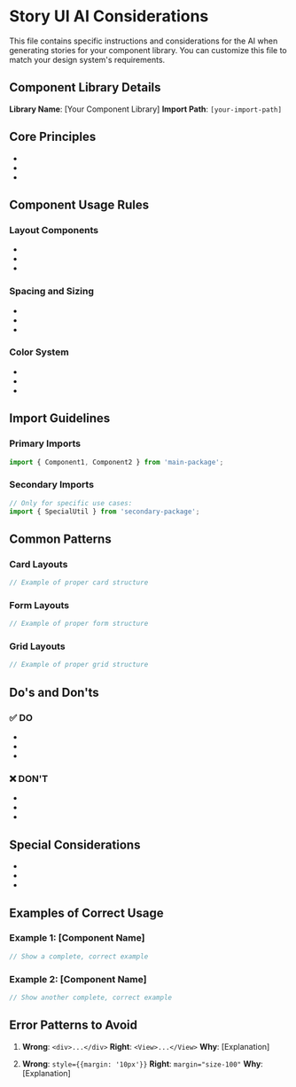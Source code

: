 # Story UI AI Considerations

This file contains specific instructions and considerations for the AI when generating stories for your component library. You can customize this file to match your design system's requirements.

## Component Library Details

**Library Name**: [Your Component Library]
**Import Path**: `[your-import-path]`

## Core Principles

<!-- Add the fundamental principles of your design system -->
-
-
-

## Component Usage Rules

### Layout Components
<!-- Describe how layouts should be structured -->
-
-
-

### Spacing and Sizing
<!-- Explain your spacing/sizing system -->
-
-
-

### Color System
<!-- Describe how colors should be used -->
-
-
-

## Import Guidelines

### Primary Imports
<!-- List components that should be imported from the main package -->
```javascript
import { Component1, Component2 } from 'main-package';
```

### Secondary Imports
<!-- List any additional packages and when to use them -->
```javascript
// Only for specific use cases:
import { SpecialUtil } from 'secondary-package';
```

## Common Patterns

### Card Layouts
```jsx
// Example of proper card structure
```

### Form Layouts
```jsx
// Example of proper form structure
```

### Grid Layouts
```jsx
// Example of proper grid structure
```

## Do's and Don'ts

### ✅ DO
-
-
-

### ❌ DON'T
-
-
-

## Special Considerations

<!-- Add any library-specific quirks or important notes -->
-
-
-

## Examples of Correct Usage

### Example 1: [Component Name]
```jsx
// Show a complete, correct example
```

### Example 2: [Component Name]
```jsx
// Show another complete, correct example
```

## Error Patterns to Avoid

<!-- List common mistakes and how to avoid them -->
1. **Wrong**: `<div>...</div>`
   **Right**: `<View>...</View>`
   **Why**: [Explanation]

2. **Wrong**: `style={{margin: '10px'}}`
   **Right**: `margin="size-100"`
   **Why**: [Explanation]
